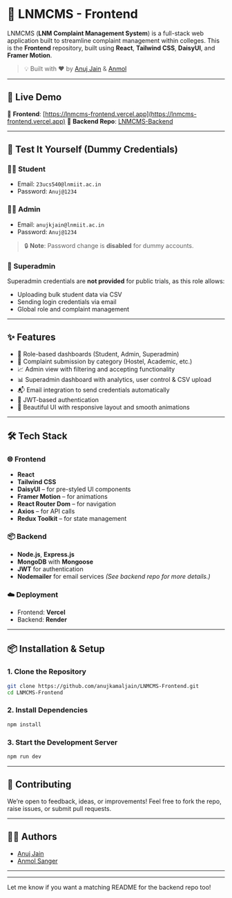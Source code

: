 # 🏫 LNMCMS - Frontend

LNMCMS (**LNM Complaint Management System**) is a full-stack web application built to streamline complaint management within colleges. This is the **Frontend** repository, built using **React**, **Tailwind CSS**, **DaisyUI**, and **Framer Motion**.

> 💡 Built with ❤️ by [Anuj Jain](https://github.com/anujkamaljain) & [Anmol](https://github.com/AnmolSanger)

---

## 🚀 Live Demo

🔗 **Frontend**: [https://lnmcms-frontend.vercel.app](https://lnmcms-frontend.vercel.app)
🔗 **Backend Repo**: [LNMCMS-Backend](https://github.com/anujkamaljain/LNMCMS-Backend)

---

## 🧪 Test It Yourself (Dummy Credentials)

### 👨‍🎓 Student

* Email: `23ucs540@lnmiit.ac.in`
* Password: `Anuj@1234`

### 🧑‍💼 Admin

* Email: `anujkjain@lnmiit.ac.in`
* Password: `Anuj@1234`

> 🔒 **Note**: Password change is **disabled** for dummy accounts.

### 🚫 Superadmin

Superadmin credentials are **not provided** for public trials, as this role allows:

* Uploading bulk student data via CSV
* Sending login credentials via email
* Global role and complaint management

---

## ✨ Features

* 🎯 Role-based dashboards (Student, Admin, Superadmin)
* 📝 Complaint submission by category (Hostel, Academic, etc.)
* 📈 Admin view with filtering and accepting functionality
* 📊 Superadmin dashboard with analytics, user control & CSV upload
* 📬 Email integration to send credentials automatically
* 🔐 JWT-based authentication
* 💅 Beautiful UI with responsive layout and smooth animations

---

## 🛠️ Tech Stack

### 🌐 Frontend

* **React**
* **Tailwind CSS**
* **DaisyUI** – for pre-styled UI components
* **Framer Motion** – for animations
* **React Router Dom** – for navigation
* **Axios** – for API calls
* **Redux Toolkit** – for state management

### 📦 Backend

* **Node.js**, **Express.js**
* **MongoDB** with **Mongoose**
* **JWT** for authentication
* **Nodemailer** for email services
  *(See backend repo for more details.)*

### ☁️ Deployment

* Frontend: **Vercel**
* Backend: **Render**


---

## 📦 Installation & Setup

### 1. Clone the Repository

```bash
git clone https://github.com/anujkamaljain/LNMCMS-Frontend.git
cd LNMCMS-Frontend
```

### 2. Install Dependencies

```bash
npm install
```

### 3. Start the Development Server

```bash
npm run dev
```

---

## 🙌 Contributing

We’re open to feedback, ideas, or improvements!
Feel free to fork the repo, raise issues, or submit pull requests.

---

## 👨‍💻 Authors

* [Anuj Jain](https://github.com/anujkamaljain)
* [Anmol Sanger](https://github.com/AnmolSanger)

---

---

Let me know if you want a matching README for the backend repo too!
